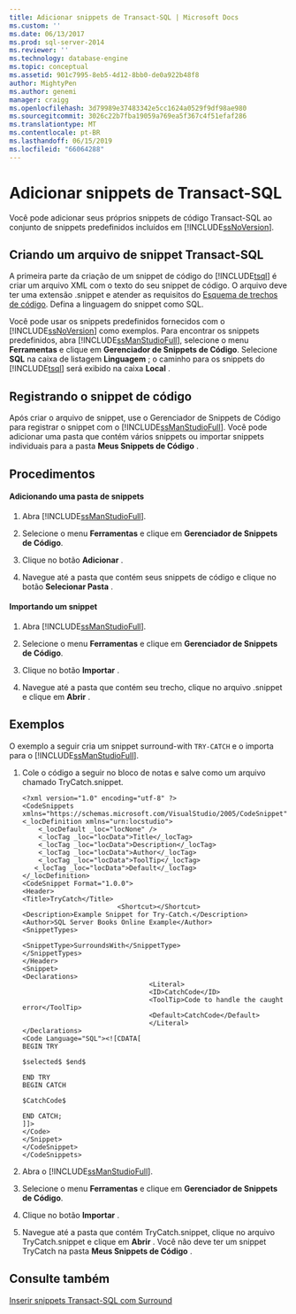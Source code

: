 ```yaml
---
title: Adicionar snippets de Transact-SQL | Microsoft Docs
ms.custom: ''
ms.date: 06/13/2017
ms.prod: sql-server-2014
ms.reviewer: ''
ms.technology: database-engine
ms.topic: conceptual
ms.assetid: 901c7995-8eb5-4d12-8bb0-de0a922b48f8
author: MightyPen
ms.author: genemi
manager: craigg
ms.openlocfilehash: 3d79989e37483342e5cc1624a0529f9df98ae980
ms.sourcegitcommit: 3026c22b7fba19059a769ea5f367c4f51efaf286
ms.translationtype: MT
ms.contentlocale: pt-BR
ms.lasthandoff: 06/15/2019
ms.locfileid: "66064288"
---
```

# <a name="add-transact-sql-snippets"></a>Adicionar snippets de Transact-SQL
  Você pode adicionar seus próprios snippets de código Transact-SQL ao conjunto de snippets predefinidos incluídos em [!INCLUDE[ssNoVersion](../../includes/ssnoversion-md.md)].  
  
## <a name="creating-a-transact-sql-snippet-file"></a>Criando um arquivo de snippet Transact-SQL  
 A primeira parte da criação de um snippet de código do [!INCLUDE[tsql](../../includes/tsql-md.md)] é criar um arquivo XML com o texto do seu snippet de código. O arquivo deve ter uma extensão .snippet e atender as requisitos do [Esquema de trechos de código](https://go.microsoft.com/fwlink/?LinkId=207504). Defina a linguagem do snippet como SQL.  
  
 Você pode usar os snippets predefinidos fornecidos com o [!INCLUDE[ssNoVersion](../../includes/ssnoversion-md.md)] como exemplos. Para encontrar os snippets predefinidos, abra [!INCLUDE[ssManStudioFull](../../includes/ssmanstudiofull-md.md)], selecione o menu **Ferramentas** e clique em **Gerenciador de Snippets de Código**. Selecione **SQL** na caixa de listagem **Linguagem** ; o caminho para os snippets do [!INCLUDE[tsql](../../includes/tsql-md.md)] será exibido na caixa **Local** .  
  
## <a name="registering-the-code-snippet"></a>Registrando o snippet de código  
 Após criar o arquivo de snippet, use o Gerenciador de Snippets de Código para registrar o snippet com o [!INCLUDE[ssManStudioFull](../../includes/ssmanstudiofull-md.md)]. Você pode adicionar uma pasta que contém vários snippets ou importar snippets individuais para a pasta **Meus Snippets de Código** .  
  
## <a name="procedures"></a>Procedimentos  
  
#### <a name="adding-a-snippet-folder"></a>Adicionando uma pasta de snippets  
  
1.  Abra [!INCLUDE[ssManStudioFull](../../includes/ssmanstudiofull-md.md)].  
  
2.  Selecione o menu **Ferramentas** e clique em **Gerenciador de Snippets de Código**.  
  
3.  Clique no botão **Adicionar** .  
  
4.  Navegue até a pasta que contém seus snippets de código e clique no botão **Selecionar Pasta** .  
  
#### <a name="importing-a-snippet"></a>Importando um snippet  
  
1.  Abra [!INCLUDE[ssManStudioFull](../../includes/ssmanstudiofull-md.md)].  
  
2.  Selecione o menu **Ferramentas** e clique em **Gerenciador de Snippets de Código**.  
  
3.  Clique no botão **Importar** .  
  
4.  Navegue até a pasta que contém seu trecho, clique no arquivo .snippet e clique em **Abrir** .  
  
## <a name="examples"></a>Exemplos  
 O exemplo a seguir cria um snippet surround-with `TRY-CATCH` e o importa para o [!INCLUDE[ssManStudioFull](../../includes/ssmanstudiofull-md.md)].  
  
1.  Cole o código a seguir no bloco de notas e salve como um arquivo chamado TryCatch.snippet.  
  
    ```  
    <?xml version="1.0" encoding="utf-8" ?>  
    <CodeSnippets  xmlns="https://schemas.microsoft.com/VisualStudio/2005/CodeSnippet">  
    <_locDefinition xmlns="urn:locstudio">  
        <_locDefault _loc="locNone" />  
        <_locTag _loc="locData">Title</_locTag>  
        <_locTag _loc="locData">Description</_locTag>  
        <_locTag _loc="locData">Author</_locTag>  
        <_locTag _loc="locData">ToolTip</_locTag>  
       <_locTag _loc="locData">Default</_locTag>  
    </_locDefinition>  
    <CodeSnippet Format="1.0.0">  
    <Header>  
    <Title>TryCatch</Title>  
                            <Shortcut></Shortcut>  
    <Description>Example Snippet for Try-Catch.</Description>  
    <Author>SQL Server Books Online Example</Author>  
    <SnippetTypes>  
                                    <SnippetType>SurroundsWith</SnippetType>  
    </SnippetTypes>  
    </Header>  
    <Snippet>  
    <Declarations>  
                                    <Literal>  
                                    <ID>CatchCode</ID>  
                                    <ToolTip>Code to handle the caught error</ToolTip>  
                                    <Default>CatchCode</Default>  
                                    </Literal>  
    </Declarations>  
    <Code Language="SQL"><![CDATA[  
    BEGIN TRY  
  
    $selected$ $end$  
  
    END TRY  
    BEGIN CATCH  
  
    $CatchCode$  
  
    END CATCH;  
    ]]>  
    </Code>  
    </Snippet>  
    </CodeSnippet>  
    </CodeSnippets>  
    ```  
  
2.  Abra o [!INCLUDE[ssManStudioFull](../../includes/ssmanstudiofull-md.md)].  
  
3.  Selecione o menu **Ferramentas** e clique em **Gerenciador de Snippets de Código**.  
  
4.  Clique no botão **Importar** .  
  
5.  Navegue até a pasta que contém TryCatch.snippet, clique no arquivo TryCatch.snippet e clique em **Abrir** . Você não deve ter um snippet TryCatch na pasta **Meus Snippets de Código** .  
  
## <a name="see-also"></a>Consulte também  
 [Inserir snippets Transact-SQL com Surround](insert-surround-with-transact-sql-snippets.md)  
  
  
